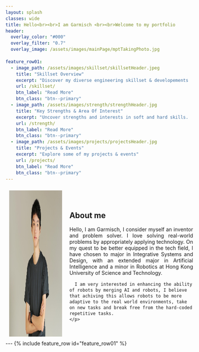 ```yaml
---
layout: splash
classes: wide
title: Hello<br><br>I am Garmisch <br><br>Welcome to my portfolio
header:
  overlay_color: "#000"
  overlay_filter: "0.7"
  overlay_image: /assets/images/mainPage/mptTakingPhoto.jpg

feature_row01:
  - image_path: /assets/images/skillset/skillsetHeader.jpeg
    title: "Skillset Overview"
    excerpt: "Discover my diverse engineering skillset & developements focus"
    url: /skillset/
    btn_label: "Read More"
    btn_class: "btn--primary"
  - image_path: /assets/images/strength/strengthHeader.jpg
    title: "Key Strengths & Area Of Interest"
    excerpt: "Uncover strengths and interests in soft and hard skills. Explore effective communication, adaptability, and expertise in AI, robotics, and software architecture"
    url: /strength/
    btn_label: "Read More"
    btn_class: "btn--primary"
  - image_path: /assets/images/projects/projectsHeader.jpg
    title: "Projects & Events"
    excerpt: "Explore some of my projects & events"
    url: /projects/
    btn_label: "Read More"
    btn_class: "btn--primary"
---
```

<div style="display: grid; justify-content: space-between; grid-template-columns: 30% 70%; grid-gap: 20px; padding: 10px; place-items: center;">
  <div>
    <img src="/assets/images/mainPage/Portrait.jpg" alt="Profile Picture" width="400" height="400" style="float: left; margin-right: 20px;">
  </div>
  <div>
    <h2>About me</h2>
    <p style="text-align: justify;">
      Hello, I am Garmisch, I consider myself an inventor and problem solver. I love solving real-world problems by appropriately applying technology. On my quest to be better equipped in the tech field, I have chosen to major in Integrative Systems and Design, with an extended major in Artificial Intelligence and a minor in Robotics at Hong Kong University of Science and Technology.

      I am very interested in enhancing the ability of robots by merging AI and robots, I believe that achiving this allows robots to be more adaptive to the real world environments, take on new tasks and break free from the hard-coded repetitive tasks.
    </p>
  </div>
</div>
---
{% include feature_row id="feature_row01" %}


